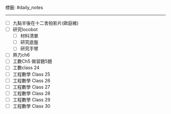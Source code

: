 標籤: #daily_notes 

---

- [ ] 九點半後在十二舍拍影片(歐庭維)
- [ ] 研究locobot
	- [ ] 材料清單
	- [ ] 研究底盤
	- [ ] 研究手臂
- [ ] 熱力ch6
- [ ] 工數Ch5 做習題5題
- [ ] 工數class 24
- [ ] 工程數學 Class 25
- [ ] 工程數學 Class 26
- [ ] 工程數學 Class 27
- [ ] 工程數學 Class 28
- [ ] 工程數學 Class 29
- [ ] 工程數學 Class 30